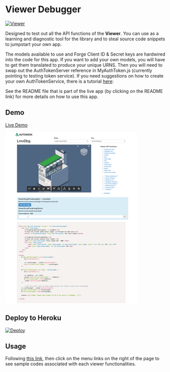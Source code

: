 # Viewer Debugger

[![Viewer](https://img.shields.io/badge/Viewer-v1.2.23-green.svg)](https://developer.autodesk.com/api/view-and-data-api/)

Designed to test out all the API functions of the <b>Viewer</b>. You can use as a learning and diagnostic tool for the library and to steal source code snippets to jumpstart your own app.

The models available to use and Forge Client ID & Secret keys are hardwired into the code for this app.  If you want to add your own models, you will have to get them translated to produce your unique URNS. Then you will need to swap out the AuthTokenServer reference in MyAuthToken.js (currently pointing to testing token service).  If you need suggestions on how to create your own AuthTokenService, there is a tutorial [here](https://developer.autodesk.com/en/docs/oauth/v2/tutorials/get-2-legged-token/):  

See the README file that is part of the live app (by clicking on the README link) for more details on how to use this app.

## Demo
[Live Demo](http://autodesk-forge.github.io/viewer-javascript-debugger.tool/)

![](./lmvdbg-screenshot.png)

## Deploy to Heroku
[![Deploy](https://www.herokucdn.com/deploy/button.png)](https://heroku.com/deploy)

## Usage
Following [this link](http://autodesk-forge.github.io/viewer-javascript-debugger.tool/), then click on the menu links on the right of the page to see sample codes associated with each viewer functionalities.
